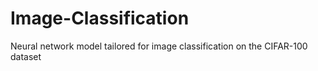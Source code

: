# Image-Classification
Neural network model tailored for image classification on the CIFAR-100 dataset
